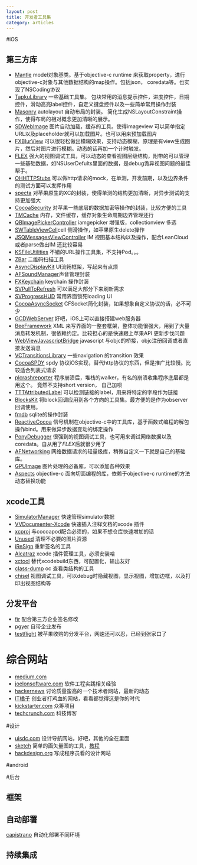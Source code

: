 ```yaml
---
layout: post
title: 开发者工具集
category: articles
---
```


#iOS

## 第三方库

* [Mantle](https://github.com/Mantle/Mantle) model对象基类。基于objective-c runtime 来获取property，进行objective-c对象与其他数据结构的map操作。包括json， coredata等。也实现了NSCoding协议
* [TapkuLibrary](https://github.com/devinross/tapkulibrary) 一些基础工具集。 包块常用的消息提示控件，进度控件，日期控件，滑动高亮label控件，自定义键盘控件以及一些简单常用操作封装
* [Masonry](https://github.com/Masonry/Masonry) autolayout 自动布局的封装。 简化生成NSLayoutConstraint操作，使得布局的相对概念更加清晰的展示。
* [SDWebImage](https://github.com/rs/SDWebImage) 图片自动加载，缓存的工具。使得imageview 可以简单指定URL以及placeholder就可以加载图片。也可以用来预加载图片
* [FXBlurView](https://github.com/nicklockwood/FXBlurView) 可以很轻松做出模糊效果，支持动态模糊，原理是有view生成图片，然后对图片进行模糊。动态的话再加一个计时触发。
* [FLEX](https://github.com/Flipboard/FLEX) 强大的视图调试工具，可以动态的查看视图层级结构，附带的可以管理一些基础数据，如NSUserDefults里面的数据，是debug诡异视图问题的最佳帮手。
* [OHHTTPStubs](https://github.com/AliSoftware/OHHTTPStubs) 可以做http请求的mock，在单测，开发前期，以及边界条件的测试方面可以发挥作用
* [specta](https://github.com/specta/specta) 对苹果原生的XC的封装，使得单测的结构更加清晰，对异步测试的支持更加强大
* [CocoaSecurity](https://github.com/kelp404/CocoaSecurity) 对苹果一些底层的数据加密等操作的封装，比较方便的工具
* [TMCache](https://github.com/tumblr/TMCache) 内存，文件缓存，缓存对象生命周期边界管理还行
* [QBImagePickerController](https://github.com/questbeat/QBImagePickerController) iamgepicker 增强版，collectionview 多选
* [SWTableViewCell](https://github.com/CEWendel/SWTableViewCell)cell 侧滑操作，如苹果原生delete操作
* [JSQMessagesViewController](https://github.com/jessesquires/JSQMessagesViewController) IM 视图基本结构以及操作，配合LeanCloud或者parse做出IM 还比较容易
* [KSFileUtilities](https://github.com/karelia/KSFileUtilities) 不错的URL操作工具集，不支持Pod。。。
* [ZBar](https://github.com/ZBar/ZBar) 二维码扫描工具
* [AsyncDisplayKit](https://github.com/facebook/AsyncDisplayKit) UI流畅框架，写起来有点烦
* [AFSoundManager](https://github.com/AlvaroFranco/AFSoundManager)声音管理封装
* [FXKeychain](https://github.com/nicklockwood/FXKeychain) keychain 操作封装
* [SVPullToRefresh](https://github.com/samvermette/SVPullToRefresh) 可以满足大部分下来刷新需求
* [SVProgressHUD](https://github.com/TransitApp/SVProgressHUD) 常用界面锁死loading UI
* [CocoaAsyncSocket](https://github.com/robbiehanson/CocoaAsyncSocket) CFSocket简化封装，如果想象自定义协议的话，必不可少
* [GCDWebServer](https://github.com/swisspol/GCDWebServer) 好吧，iOS上可以直接搭建web服务器
* [BeeFramework](https://github.com/gavinkwoe/BeeFramework) XML 来写界面的一整套框架，整体功能很强大，用到了大量消息转发机制，很依赖约定。比较担心的是快速跟上苹果API 更新步伐问题
* [WebViewJavascriptBridge](https://github.com/marcuswestin/WebViewJavascriptBridge) javascript 与objc的桥接，objc注册回调或者直接发送消息
* [VCTransitionsLibrary](https://github.com/ColinEberhardt/VCTransitionsLibrary) 一些navigation 的transition 效果
* [CocoaSPDY](https://github.com/twitter/CocoaSPDY) spdy 协议iOS实现，替代http协议的东西，但是推广比较慢。比较适合列表式请求
* [plcrashreporter](https://github.com/plausiblelabs/plcrashreporter) 程序崩溃后，堆栈的walker，有名的崩溃收集程序底层都是用这个。 竟然不支持short version， 自己加呗
* [TTTAttributedLabel](https://github.com/TTTAttributedLabel) 可以检测链接的label，用来将特定的字段作为链接
* [BlocksKit](https://github.com/zwaldowski/BlocksKit) 将block回调应用到各个方向的工具集。最方便的是作为observer回调使用。
* [fmdb](https://github.com/ccgus/fmdb) sqlite的操作封装
* [ReactiveCocoa](https://github.com/ReactiveCocoa/ReactiveCocoa) 信号机制在objective-c中的工具库，基于函数式编程的解包操作bind。用来做异步数据变动的绑定操作
* [PonyDebugger](https://github.com/square/PonyDebugger) 很强到的视图调试工具，也可用来调试网络数据以及coredata。自从用了*FLEX*后就很少用了
* [AFNetworking](https://github.com/AFNetworking/AFNetworking) 网络数据请求的轻量级库，稍微自定义一下就是自己的基础库。
* [GPUImage](https://github.com/BradLarson/GPUImage) 图片处理的必备库，可以添加各种效果
* [Aspects](https://github.com/steipete/Aspects) objective-c 面向切面编程的库，依赖于objective-c runtime的方法动态替换功能

## xcode工具

* [SimulatorManager](https://github.com/tue-savvy/SimulatorManager) 快速管理simulator数据
* [VVDocumenter-Xcode](https://github.com/onevcat/VVDocumenter-Xcode ) 快速插入注释文档的xcode 插件
* [xcproj](https://github.com/0xced/xcproj) 与cocoapod配合必须的，如果不想仓库快速增加的话
* [Unused](https://github.com/jeffhodnett/Unused) 清理不必要的图片资源
* [iReSign](https://github.com/maciekish/iReSign) 重新签名的工具
* [Alcatraz](https://github.com/supermarin/Alcatraz) xcode 插件管理工具，必须安装哈
* [xctool](https://github.com/facebook/xctool) 替代xcodebuild东西，可配置化，输出友好
* [class-dump](https://github.com/nygard/class-dump) oc 查看类结构的工具 
* [chisel](https://github.com/facebook/chisel) 视图调试工具，可以debug时隐藏视图，显示视图，增加边框，以及打印出视图结构等

## 分发平台

* [fir](http://fir.im)  配合第三方企业签名修改
* [pgyer](http://pgyer.com) 自带企业发布
* [testflight](http://testflightapp.com) 被苹果收购的分发平台，网速还可以忍，已经到张家口了



# 综合网站

* [medium.com](https://medium.com/)
* [joelonsoftware.com](http://www.joelonsoftware.com/) 软件工程实践相关经验
* [hackernews](https://news.ycombinator.com/) 讨论质量蛮高的一个技术者网站，最新的动态
* [IT橘子](http://itjuzi.com/) 创业者打鸡血的网站，看看都觉得这是你的时代
* [kickstarter.com](https://www.kickstarter.com/) 众筹项目
* [techcrunch.com](http://techcrunch.com/) 科技博客

#设计

* [uisdc.com](http://hao.uisdc.com/) 设计导航网站，好吧，其他的全在里面
* [sketch](http://bohemiancoding.com/sketch/) 简单的画矢量图的工具，[教程](https://designcode.io/sketch)
* [hackdesign.org](https://hackdesign.org/) 写成程序员看的设计网站



#android

#后台

## 框架

## 自动部署

[capistrano](https://github.com/capistrano/capistrano) 自动化部署不同环境

## 持续集成


